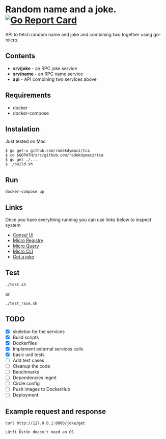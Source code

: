 # Random name and a joke. [![Go Report Card](https://goreportcard.com/badge/github.com/radekdymacz/tca)](https://goreportcard.com/report/github.com/radekdymacz/tca)

API to fetch random name and joke and combining two together using go-micro.

## Contents

- **srv/joke** - an RPC joke service
- **srv/name** - an RPC name service
- **api** - API combining two services above 

## Requirements

 - docker
 - docker-compose

## Instalation

Just tested on Mac

```
$ go get-u github.com/radekdymacz/tca
$ cd $GOPATH/src/github.com/radekdymacz/tca
$ go get ./...
$ ./build.sh

```


## Run

```
docker-compose up
```

## Links

Once you have everything running you can use links below to inspect system

- [Consul UI](http://localhost:8500)
- [Micro Registry](http://localhost:8082/registry)
- [Micro Query](http://localhost:8082/query)
- [Micro CLI](http://localhost:8082/cli)
- [Get a joke](http://127.0.0.1:8080/joke/get)


## Test

```
./test.sh
```
or 
```
./test_race.sh
```

## TODO 

- [x] skeleton for the services 
- [x] Build scripts
- [x] Dockerfiles
- [x] Implement external services calls
- [x] basic unit tests 
- [ ] Add test cases
- [ ] Cleanup the code
- [ ] Benchmarks
- [ ] Dependencies mgmt
- [ ] Circle config
- [ ] Push images to DockerHub
- [ ] Deployment

## Example request and response

```
curl http://127.0.0.1:8080/joke/get

Lütfi Üstün doesn't need an OS

```


